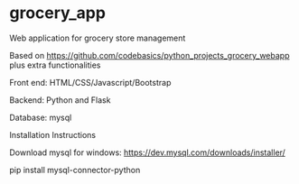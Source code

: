 # grocery_app
Web application for grocery store management

Based on https://github.com/codebasics/python_projects_grocery_webapp plus extra functionalities

Front end: HTML/CSS/Javascript/Bootstrap

Backend: Python and Flask

Database: mysql 




Installation Instructions

Download mysql for windows: https://dev.mysql.com/downloads/installer/

pip install mysql-connector-python
